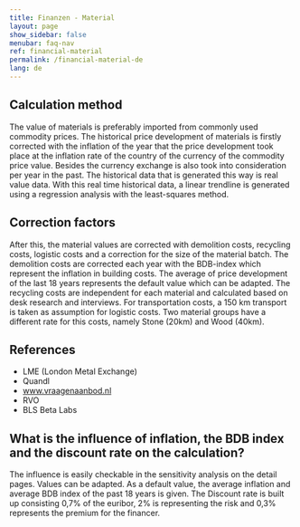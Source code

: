 ```yaml
---
title: Finanzen - Material
layout: page
show_sidebar: false
menubar: faq-nav
ref: financial-material
permalink: /financial-material-de
lang: de
---
```


## Calculation method
The value of materials is preferably imported from commonly used commodity prices. The historical price development of materials is firstly corrected with the inflation of the year that the price development took place at the inflation rate of the country of the currency of the commodity price value. Besides the currency exchange is also took into consideration per year in the past. The historical data that is generated this way is real value data. With this real time historical data, a linear trendline is generated using a regression analysis with the least-squares method.

## Correction factors
After this, the material values are corrected with demolition costs, recycling costs, logistic costs and a correction for the size of the material batch. The demolition costs are corrected each year with the BDB-index which represent the inflation in building costs. The average of price development of the last 18 years represents the default value which can be adapted. The recycling costs are independent for each material and calculated based on desk research and interviews. For transportation costs, a 150 km transport is taken as assumption for logistic costs. Two material groups have a different rate for this costs, namely Stone (20km) and Wood (40km).

## References
* LME (London Metal Exchange)
* Quandl
* www.vraagenaanbod.nl
* RVO
* BLS Beta Labs

## What is the influence of inflation, the BDB index and the discount rate on the calculation?
The influence is easily checkable in the sensitivity analysis on the detail pages. Values can be adapted. As a default value, the average inflation and average BDB index of the past 18 years is given. The Discount rate is built up consisting 0,7% of the euribor, 2% is representing the risk and 0,3% represents the premium for the financer. 